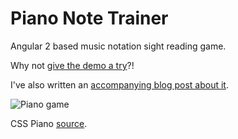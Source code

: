 # Piano Note Trainer

Angular 2 based music notation sight reading game.

Why not [give the demo a try](http://ng2piano.azurewebsites.net/)?!

I've also written an [accompanying blog post about it](http://josephwoodward.co.uk/2016/01/angular-2-based-piano-note-training-game-side-project).

![Piano game](http://assets.josephwoodward.co.uk/blog/angular2_notetraininggame.png)

CSS Piano [source](http://cssdeck.com/labs/pure-css3-piano).
